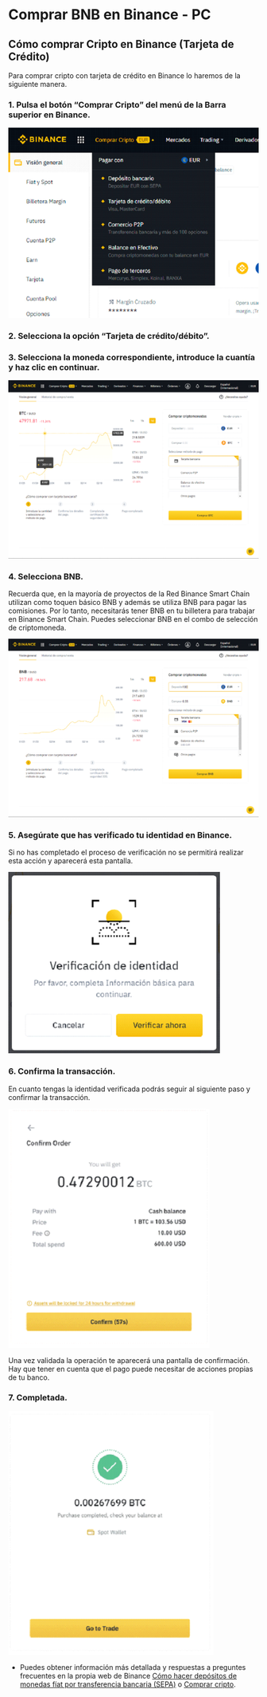 # Comprar BNB en Binance - PC

## Cómo comprar Cripto en Binance \(Tarjeta de Crédito\)

Para comprar cripto con tarjeta de crédito en Binance lo haremos de la siguiente manera.



### 1. Pulsa el botón “Comprar Cripto” del menú de la Barra superior en Binance.



![](../../../.gitbook/assets/15.png)



### 2. Selecciona la opción “Tarjeta de crédito/débito”.

### 3. Selecciona la moneda correspondiente, introduce la cuantía y haz clic en continuar.



![](../../../.gitbook/assets/16.png)



### 4. Selecciona BNB.

Recuerda que, en la mayoría de proyectos de la Red Binance Smart Chain utilizan como toquen básico BNB y además se utiliza BNB para pagar las comisiones. Por lo tanto, necesitarás tener BNB en tu billetera para trabajar en Binance Smart Chain. Puedes seleccionar BNB en el combo de selección de criptomoneda.



![](../../../.gitbook/assets/17.png)



### 5. Asegúrate que has verificado tu identidad en Binance. 

Si no has completado el proceso de verificación no se permitirá realizar esta acción y aparecerá esta pantalla.



![](../../../.gitbook/assets/18.png)



### 6. Confirma la transacción.

En cuanto tengas la identidad verificada podrás seguir al siguiente paso y confirmar la transacción.



![](../../../.gitbook/assets/19.png)

Una vez validada la operación te aparecerá una pantalla de confirmación. Hay que tener en cuenta que el pago puede necesitar de acciones propias de tu banco.



### 7. Completada.



![](../../../.gitbook/assets/20.png)



* Puedes obtener información más detallada y respuestas a preguntes frecuentes en la propia web de Binance [Cómo hacer depósitos de monedas fíat por transferencia bancaria \(SEPA\)](https://www.binance.com/es/support/faq/e117b4c063534e5f93b735b980575000) o [Comprar cripto](https://www.binance.com/es/support/faq/c-66?navId=75).



